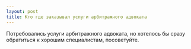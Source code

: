 ```yaml
---
layout: post 
title: Кто где заказывал услуги арбитражного адвоката
--- 
```

Потребовались услуги арбитражного адвоката, но хотелось бы сразу обратиться к хорошим специалистам, посоветуйте.

